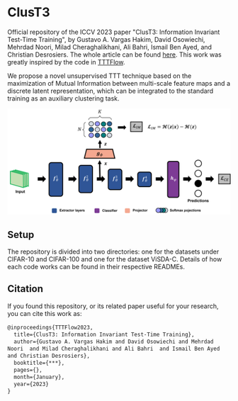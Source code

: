 # ClusT3

Official repository of the ICCV 2023 paper "ClusT3: Information Invariant Test-Time Training", by Gustavo A. Vargas Hakim, David Osowiechi, Mehrdad Noori, Milad Cheraghalikhani, Ali Bahri, Ismail Ben Ayed, and Christian Desrosiers.
The whole article can be found [here](https://arxiv.org/*********).
This work was greatly inspired by the code in [TTTFlow](https://github.com/GustavoVargasHakim/TTTFlow/).

We propose a novel unsupervised TTT technique based on the maximization of Mutual Information between multi-scale feature maps and a discrete latent representation, which can be integrated to the standard training as an auxiliary clustering task.

![Diagram](https://github.com/dosowiechi/ClusT3/blob/master/ClusT3.png)

## Setup 

The repository is divided into two directories: one for the datasets under CIFAR-10 and CIFAR-100 and one for the dataset ViSDA-C. Details of how each code works can be found in their respective READMEs.

## Citation

If you found this repository, or its related paper useful for your research, you can cite this work as:

```
@inproceedings{TTTFlow2023,
  title={ClusT3: Information Invariant Test-Time Training},
  author={Gustavo A. Vargas Hakim and David Osowiechi and Mehrdad Noori  and Milad Cheraghalikhani and Ali Bahri  and Ismail Ben Ayed and Christian Desrosiers},
  booktitle={***},
  pages={},
  month={January},
  year={2023}
}
```
